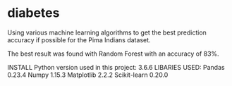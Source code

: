 # diabetes
Using various machine learning algorithms to get the best prediction accuracy if possible for the Pima Indians dataset.

The best result was found with Random Forest with an accuracy of 83%.

INSTALL
 Python version used in this project: 3.6.6
LIBARIES USED:
Pandas 0.23.4
Numpy 1.15.3
Matplotlib 2.2.2
Scikit-learn 0.20.0
